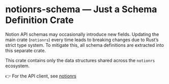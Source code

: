 # notionrs-schema — Just a Schema Definition Crate

Notion API schemas may occasionally introduce new fields.
Updating the main crate (`notionrs`) every time leads to breaking changes due to Rust’s strict type system.
To mitigate this, all schema definitions are extracted into this separate crate.

This crate contains only the data structures shared across the `notionrs` ecosystem.

👉 For the API client, see [notionrs](https://docs.rs/notionrs)
